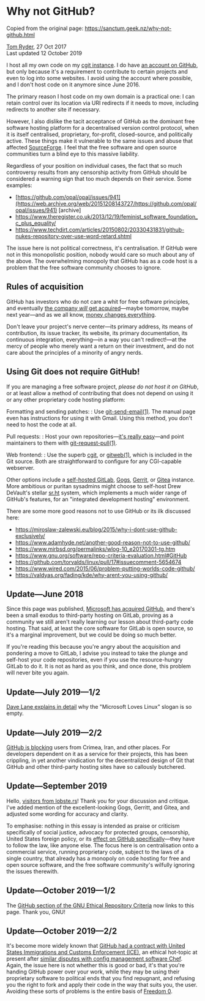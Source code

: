 Why not GitHub?
===============

Copied from the original page: <https://sanctum.geek.nz/why-not-github.html>

[Tom Ryder](https://sanctum.geek.nz/), 27 Oct 2017\
Last updated 12 October 2019

I host all my own code on my [cgit
instance](https://sanctum.geek.nz/cgit/). I do have [an account on
GitHub](https://github.com/tejr), but only because it's a requirement to
contribute to certain projects and even to log into some websites. I
avoid using the account where possible, and I don't host code on it
anymore since June 2016.

The primary reason I host code on my own domain is a practical one: I
can retain control over its location via URI redirects if it needs to
move, including redirects to another site if necessary.

However, I also dislike the tacit acceptance of GitHub as the dominant
free software hosting platform for a decentralised version control
protocol, when it is itself centralised, proprietary, for-profit,
closed-source, and politically active. These things make it vulnerable
to the same issues and abuse that affected
[SourceForge](https://arstechnica.com/information-technology/2015/05/sourceforge-grabs-gimp-for-windows-account-wraps-installer-in-bundle-pushing-adware/).
I feel that the free software and open source communities turn a blind
eye to this massive liability.

Regardless of your position on individual cases, the fact that so much
controversy results from any censorship activity from GitHub should be
considered a warning sign that too much depends on their service. Some
examples:

-   [https://github.com/opal/opal/issues/941](https://web.archive.org/web/20151208143727/https://github.com/opal/opal/issues/941)
    \[archive\]
-   <https://www.theregister.co.uk/2013/12/19/feminist_software_foundation_c_plus_equality/>
-   <https://www.techdirt.com/articles/20150802/20330431831/github-nukes-repository-over-use-word-retard.shtml>

The issue here is not political correctness, it's centralisation. If
GitHub were not in this monopolistic position, nobody would care so much
about any of the above. The overwhelming monopoly that GitHub has as a
code host is a problem that the free software community chooses to
ignore.

Rules of acquisition
--------------------

GitHub has investors who do not care a whit for free software
principles, and eventually [the company *will* get
acquired](https://www.bloomberg.com/news/articles/2018-06-03/microsoft-is-said-to-have-agreed-to-acquire-coding-site-github)—maybe
tomorrow, maybe next year—and as we all know, [money changes
everything](https://www.youtube.com/watch?v=zLWbp3w2eqM).

Don't leave your project's nerve center—its primary address, its means
of contribution, its issue tracker, its website, its primary
documentation, its continuous integration, everything—in a way you
can't redirect!—at the mercy of people who merely want a return on
their investment, and do not care about the principles of a minority of
angry nerds.

Using Git does not require GitHub!
----------------------------------

If you are managing a free software project, *please do not host it on
GitHub*, or at least allow a method of contributing that does not depend
on using it or any other proprietary code hosting platform:

 Formatting and sending patches: 
:   Use [git-send-email(1)](https://git-scm.com/docs/git-send-email).
    The manual page even has instructions for using it with Gmail. Using
    this method, you don't need to host the code at all.

 Pull requests: 
:   Host your own repositories—[it's really
    easy](https://git-scm.com/book/no-nb/v1/Git-on-the-Server-The-Protocols#The-HTTP/S-Protocol)—and
    point maintainers to them with
    [git-request-pull(1)](https://git-scm.com/docs/git-request-pull).

 Web frontend: 
:   Use the superb [cgit](https://git.zx2c4.com/cgit/about/), or
    [gitweb(1)](https://git-scm.com/docs/gitweb), which is included in
    the Git source. Both are straightforward to configure for any
    CGI-capable webserver.

Other options include a [self-hosted
GitLab](https://about.gitlab.com/install/),
[Gogs](https://gogs.io/docs/installation),
[Gerrit](https://www.gerritcodereview.com/), or
[Gitea](https://gitea.io/) instance. More ambitious or puritan sysadmins
might choose to self-host Drew DeVault's stellar
[sr.ht](https://meta.sr.ht/) system, which implements a much wider range
of GitHub's features, for an "integrated development hosting"
environment.

There are some more good reasons not to use GitHub or its ilk discussed
here:

-   <https://miroslaw-zalewski.eu/blog/2015/why-i-dont-use-github-exclusively/>
-   <https://www.adamhyde.net/another-good-reason-not-to-use-github/>
-   <https://www.mirbsd.org/permalinks/wlog-10_e20170301-tg.htm>
-   <https://www.gnu.org/software/repo-criteria-evaluation.html#GitHub>
-   <https://github.com/torvalds/linux/pull/17#issuecomment-5654674>
-   <https://www.wired.com/2015/06/problem-putting-worlds-code-github/>
-   <https://valdyas.org/fading/kde/why-arent-you-using-github/>

Update—June 2018
------------------

Since this page was published, [Microsoft has acquired
GitHub](https://news.microsoft.com/2018/06/04/microsoft-to-acquire-github-for-7-5-billion/),
and there's been a small exodus to third-party hosting on GitLab,
proving as a community we still aren't really learning our lesson about
third-party code hosting. That said, at least the core software for
GitLab is open source, so it's a marginal improvement, but we could be
doing so much better.

If you're reading this because you're angry about the acquisition and
pondering a move to GitLab, I advise you instead to take the plunge and
self-host your code repositories, even if you use the resource-hungry
GitLab to do it. It is not as hard as you think, and once done, this
problem will never bite you again.

Update—July 2019—1/2
------------------------

[Dave Lane explains in
detail](https://davelane.nz/microsoft-there-way-win-our-trust) why the
"Microsoft Loves Linux" slogan is so empty.

Update—July 2019—2/2
------------------------

[GitHub is
blocking](https://www.zdnet.com/article/github-starts-blocking-developers-in-countries-facing-us-trade-sanctions/)
users from Crimea, Iran, and other places. For developers dependent on
it as a service for their projects, this has been crippling, in yet
another vindication for the decentralized design of Git that GitHub and
other third-party hosting sites have so callously butchered.

Update—September 2019
-----------------------

Hello, [visitors from
lobste.rs](https://lobste.rs/s/s0s8fu/why_not_github)! Thank you for
your discussion and critique. I've added mention of the
excellent-looking Gogs, Gerritt, and Gitea, and adjusted some wording
for accuracy and clarity.

To emphasise: nothing in this essay is intended as praise or criticism
specifically of social justice, advocacy for protected groups,
censorship, United States foreign policy, or its [effect on GitHub
specifically](https://help.github.com/en/articles/github-and-trade-controls)—they
have to follow the law, like anyone else. The focus here is on
centralisation onto a commercial service, running proprietary code,
subject to the laws of a single country, that already has a monopoly on
code hosting for free and open source software, and the free software
community's wilfully ignoring the issues therewith.

Update—October 2019—1/2
---------------------------

The [GitHub section of the GNU Ethical Repository
Criteria](https://www.gnu.org/software/repo-criteria-evaluation.html#GitHub)
now links to this page. Thank you, GNU!

Update—October 2019—2/2
---------------------------

It's become more widely known that [GitHub had a contract with United
States Immigrations and Customs Enforcement
(ICE)](https://www.theverge.com/2019/10/9/20906213/github-ice-microsoft-software-email-contract-immigration-nonprofit-donation),
an ethical hot-topic at present after [similar disputes with config
management software
Chef](https://techcrunch.com/2019/09/20/chef-ceo-says-hell-continue-to-work-with-ice-in-spite-of-protests/).
Again, the issue here is not whether this is good or bad, it's that
you're handing GitHub power over your work, while they may be using
their proprietary software to political ends that you find repugnant,
and refusing you the right to fork and apply their code in the way that
suits you, the user. Avoiding these sorts of problems is the entire
basis of [Freedom 0](https://www.gnu.org/philosophy/free-sw.en.html).
